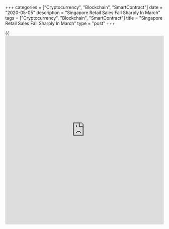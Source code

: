 +++
categories = ["Cryptocurrency", "Blockchain", "SmartContract"]
date = "2020-05-05"
description = "Singapore Retail Sales Fall Sharply In March"
tags = ["Cryptocurrency", "Blockchain", "SmartContract"]
title = "Singapore Retail Sales Fall Sharply In March"
type = "post"
+++

{{<iframe id="large-banner" src="https://www.bounty.group/#slide=6.0" width="100%" height="600" scrolling="no" style="border: 0px solid rgb(216, 221, 230); border-radius: 3px;">}}

Singapore retail sales declined sharply in March as consumption
decreased due to the containment measures enforced to slow the spread of
the [coronavirus][1], or Covid-19, data from the Department of
Statistics showed on Tuesday.

Retail sales declined 13.3 percent year-on-year in March, following an
8.4 percent fall in February.

The annual decline was mainly due to the fall in retail industries
selling discretionary items, due to weaker domestic consumption and
fewer tourist arrivals amid the Covid-19 pandemic, the agency said.

Motor vehicle sales dropped 28.2 percent annually in March, following a
1.3 percent rise in the previous month.

Excluding motor vehicles, retail sales fell 9.7 percent in March,
following a 9.9 percent decrease in the preceding month.

Sales of wearing apparel and footwear declined the most, by 41.6 percent
in March. Sales of food and alcohol decreased 41.0 percent and
department stores fell 38.6 percent.

On a monthly basis, retail sales fell 1.3 percent in March, following an
8.4 percent decline in the prior month.

Sales of food & beverage services dropped 23.7 percent year-on-year in
March due to lower consumption, with safe distancing measures
implemented due to the COVID19 outbreak.

For comments and feedback [contact](https://www.playgroundfx.com/contact/): editorial@rtt[news](https://www.letsplayfx.com/blog/forex-news-website/).com

[Economic News][2]

 **What parts of the world are seeing the best (and worst) economic
performances lately? Click[here][3] to check out our [Econ Scorecard][3]
and find out! See up-to-the-moment [ranking](https://www.playgroundfx.com/blog/crypto-exchange-ranking/)s for the best and worst
performers in [GDP][4], [unemployment rate][5], [inflation][6] and much
more.**

   1. www.rtt[news](https://www.letsplayfx.com/blog/forex-news-website/).com/list/coronavirus.aspx
   2. www.rtt[news](https://www.letsplayfx.com/blog/forex-news-website/).com/Content/EconomicNews.aspx
   3. www.rtt[news](https://www.letsplayfx.com/blog/forex-news-website/).com/economic-scorecard/world-rank/retail-sales/highest-performance.aspx
   4. www.rtt[news](https://www.letsplayfx.com/blog/forex-news-website/).com/economic-scorecard/world-rank/GDP/highest-performance.aspx
   5. www.rtt[news](https://www.letsplayfx.com/blog/forex-news-website/).com/economic-scorecard/world-rank/unemployment-rate/lowest-performance.aspx
   6. www.rtt[news](https://www.letsplayfx.com/blog/forex-news-website/).com/economic-scorecard/world-rank/CPI/highest-performance.aspx